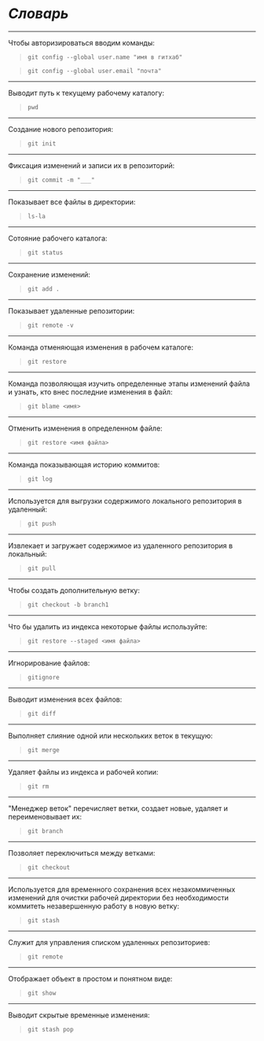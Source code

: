 # ___Словарь___ 
___
Чтобы авторизироваться вводим команды:
> ```git config --global user.name "имя в гитхаб"```

>```git config --global user.email "почта"```
___
Выводит путь к текущему рабочему каталогу: 
>```pwd```
___
Cоздание нового репозитория:
>```git init```
___
Фиксация изменений и записи их в репозиторий:
>```git commit -m "___"``` 
___
Показывает все файлы в директории:
>```ls-la```
___
Сотояние рабочего каталога:
>```git status```
___
Сохранение изменений: 
>```git add .```
___
Показывает удаленные репозитории:
>```git remote -v ```
___
Команда отменяющая изменения в рабочем каталоге:
>```git restore ```
___
Команда позволяющая изучить определенные этапы изменений файла и узнать, кто внес последние изменения в файл:
>```git blame <имя>```
___
Отменить изменения в определенном файле:
>```git restore <имя файла> ```
___
Команда показывающая историю коммитов:
>```git log ```
___
Используется для выгрузки содержимого локального репозитория в удаленный:
>```git push```
___
Извлекает и загружает содержимое из удаленного репозитория в локальный:
>```git pull```
___
Чтобы создать дополнительную ветку:
>```git checkout -b branch1```
___
Что бы удалить из индекса некоторые файлы используйте:
>```git restore --staged <имя файла>```
___
Игнорирование файлов:
>```gitignore ```
___
Выводит изменения всех файлов:
>```git diff ```
___
Выполняет слияние одной или нескольких веток в текущую:
>```git merge```
___
Удаляет файлы из индекса и рабочей копии:
>```git rm```
___
"Менеджер веток" перечисляет ветки, создает новые, удаляет и переименовывает их:
>```git branch ```
___
Позволяет переключиться между ветками:
>```git checkout```
___
Используется для временного сохранения всех незакоммиченных изменений для очистки рабочей директории без необходимости коммитеть незавершенную работу в новую ветку:
>```git stash ```
___
Служит для управления списком удаленных репозиториев:
>```git remote```
___
Отображает объект в простом и понятном виде:
>```git show```
___
Выводит скрытые временные изменения:
>```git stash pop```